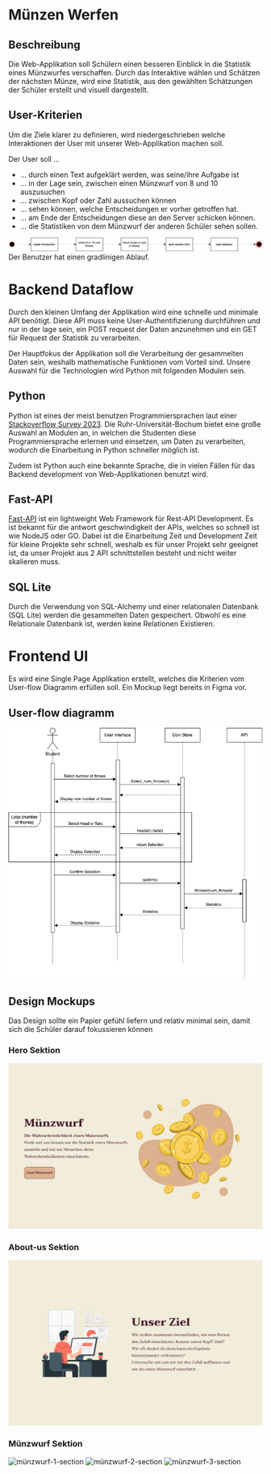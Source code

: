 
# Münzen Werfen

## Beschreibung

Die Web-Applikation soll Schülern einen besseren Einblick in die Statistik eines
Münzwurfes verschaffen. Durch das Interaktive wählen und Schätzen der nächsten Münze,
wird eine Statistik, aus den gewählten Schätzungen der Schüler erstellt und visuell dargestellt.

## User-Kriterien
Um die Ziele klarer zu definieren, wird niedergeschrieben welche Interaktionen 
der User mit unserer Web-Applikation machen soll.

Der User soll ...
- ... durch einen Text aufgeklärt werden, was seine/ihre Aufgabe ist
- ... in der Lage sein, zwischen einen Münzwurf von 8 und 10 auszusuchen
- ... zwischen Kopf oder Zahl aussuchen können
- ... sehen können, welche Entscheidungen er vorher getroffen hat.
- ... am Ende der Entscheidungen diese an den Server schicken können.
- ... die Statistiken von dem Münzwurf der anderen Schüler sehen sollen.

![User-flow Diagramm](/Docs/Userflow-diagram.svg)
Der Benutzer hat einen gradlinigen Ablauf.

# Backend Dataflow
Durch den kleinen Umfang der Applikation wird eine schnelle und minimale API benötigt. 
Diese API muss keine User-Authentifizierung durchführen und nur in der lage sein, ein 
POST request der Daten anzunehmen und ein GET für Request der Statistik zu verarbeiten.

Der Hauptfokus der Applikation soll die Verarbeitung der gesammelten Daten sein, weshalb
mathematische Funktionen vom Vorteil sind. Unsere Auswahl für die Technologien wird Python mit folgenden Modulen sein.

## Python
Python ist eines der meist benutzen Programmiersprachen laut einer 
[Stackoverflow Survey 2023](https://survey.stackoverflow.co/2023/#technology-most-popular-technologies).
Die Ruhr-Universität-Bochum bietet eine große Auswahl an Modulen an, in welchen die Studenten 
diese Programmiersprache erlernen und einsetzen, um Daten zu verarbeiten, wodurch die Einarbeitung in Python 
schneller möglich ist.

Zudem ist Python auch eine bekannte Sprache, die in vielen Fällen für das Backend development von Web-Applikationen 
benutzt wird. 

## Fast-API
[Fast-API](https://fastapi.tiangolo.com) ist ein lightweight Web Framework für Rest-API Development. Es ist bekannt für die
antwort geschwindigkeit der APIs, welches so schnell ist wie NodeJS oder GO. Dabei ist die Einarbeitung Zeit
und Development Zeit für kleine Projekte sehr schnell, weshalb es für unser Projekt sehr geeignet ist, da unser
Projekt aus 2 API schnittstellen besteht und nicht weiter skalieren muss.

## SQL Lite
Durch die Verwendung von SQL-Alchemy und einer relationalen Datenbank (SQL Lite) werden die gesammelten Daten gespeichert.
Obwohl es eine Relationale Datenbank ist, werden keine Relationen Existieren. 

# Frontend UI
Es wird eine Single Page Applikation erstellt, welches die Kriterien vom User-flow Diagramm erfüllen soll. 
Ein Mockup liegt bereits in Figma vor.

## User-flow diagramm
![Sequenz](/Docs/Frontend%20Sequenz%20Diagramm.png)

## Design Mockups

Das Design sollte ein Papier gefühl liefern und relativ minimal sein, damit sich die Schüler darauf fokussieren können

### Hero Sektion

![Here-section](/Docs/design/hero_section.png)

### About-us Sektion

![About-us-section](/Docs/design/about_us_section.png)

### Münzwurf Sektion

![münzwurf-1-section](/Docs/design/Münzwurf-1.png)
![münzwurf-2-section](/Docs/design/Münzwurf-2.png)
![münzwurf-3-section](/Docs/design/Münzwurf-3.png)






